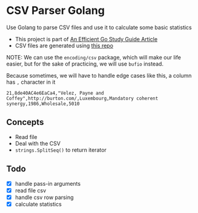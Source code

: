 # CSV Parser Golang

Use Golang to parse CSV files and use it to calculate some basic statistics

- This project is part of [An Efficient Go Study Guide
  Article](https://learncodethehardway.com/blog/36-an-efficient-go-study-guide/)
- CSV files are generated using [this
  repo](https://github.com/datablist/sample-csv-files)

NOTE: We can use the `encoding/csv` package, which will make our life easier, but for the sake of practicing, we will use `bufio` instead.

Because sometimes, we will have to handle edge cases like this, a column has `,` character in it

```csv
21,8de40AC4e6EaCa4,"Velez, Payne and Coffey",http://burton.com/,Luxembourg,Mandatory coherent synergy,1986,Wholesale,5010
```

## Concepts

- Read file
- Deal with the CSV
- `strings.SplitSeq()` to return iterator

## Todo

- [x] handle pass-in arguments
- [x] read file csv
- [x] handle csv row parsing
- [x] calculate statistics
